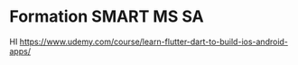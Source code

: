 # Formation SMART MS SA

HI 
https://www.udemy.com/course/learn-flutter-dart-to-build-ios-android-apps/
